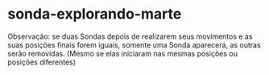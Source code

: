 # sonda-explorando-marte


Observação: se duas Sondas depois de realizarem seus movimentos e as suas posições finais forem iguais, somente uma Sonda aparecerá, as outras serão removidas. (Mesmo se elas iniciaram nas mesmas posições ou posições diferentes)
